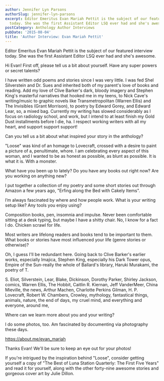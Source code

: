 ```yaml
---
author: Jennifer Lyn Parsons
authorSlug: jennifer-lyn-parsons
excerpt: Editor Emeritus Evan Mariah Pettit is the subject of our featured interview
  today. She was the first Assistant Editor LSQ ever had and she's awesome...
postCategory: Anthology Author Interviews
pubDate: '2015-08-04'
title: 'Author Interview: Evan Mariah Pettit'
---
```

Editor Emeritus Evan Mariah Pettit is the subject of our featured interview today. She was the first Assistant Editor LSQ ever had and she's awesome.

Hi Evan! First off, please tell us a bit about yourself. Have any super powers or secret talents?

I have written odd poems and stories since I was very little. I was fed Shel Silverstein and Dr. Sues and inherited both of my parent's love of books and reading. Add my love of Clive Barker's dark, bloody imagery and Stephen King's masterful narratives that hooked me in my teens, to Nick Cave's writing/music to graphic novels like Transmetropolitan (Warren Ellis) and The Invisibles (Grant Morrison), to poetry by Edward Gorey, and Edward Lear, so, a mixed bag. Currently my writing has slowed considerably as I focus on radiology school, and work, but I intend to at least finish my Gold Dust installments before I die, ha. I respect working writers with all my heart, and support support support!

Can you tell us a bit about what inspired your story in the anthology?

"Loose" was kind of an homage to Lovecraft, crossed with a desire to paint a picture of a, penultimate, whore. I am celebrating every aspect of this woman, and I wanted to be as honest as possible, as blunt as possible. It is what it is. With a monster.

What have you been up to lately? Do you have any books out right now? Are you working on anything new?

I put together a collection of my poetry and some short stories out through Amazon a few years ago, "Erfing along the Bed with Cakely Items".

I’m always fascinated by where and how people work. What is your writing setup like? Any tools you enjoy using?

Composition books, pen, insomnia and impulse. Never been comfortable sitting at a desk typing, but maybe I have a shitty chair. No, I know for a fact I do. Chicken scrawl for life.

Most writers are lifelong readers and books tend to be important to them. What books or stories have most influenced your life (genre stories or otherwise)?

Oh, I guess I'll be redundant here. Going back to Clive Barker's earlier works, especially Imajica, Stephen King, especially his Dark Tower opus, Empire of the Sun-really the whole of Ballard's library, Haruki Murakami, the poetry of T.

S. Eliot, Silverstein, Lear, Blake, Dickinson, Dorothy Parker, Shirley Jackson, comics, Warren Ellis, The Hobbit, Caitlin R. Kiernan, Jeff VanderMeer, China Mieville, the news, Arthur Machen, Charlotte Perkins Gilman, H. P. Lovecraft, Robert W. Chambers, Crowley, mythology, fantastical things, animals, nature, the end of days, my cruel mind, and everything and everyone, around me,

Where can we learn more about you and your writing?

I do some photos, too. Am fascinated by documenting via photography these days.

https://about.me/evan_mariah

Thanks Evan! We'll be sure to keep an eye out for your photos!

If you're intrigued by the inspiration behind "Loose", consider getting yourself a copy of "The Best of Luna Station Quarterly: The First Five Years" and read it for yourself, along with the other forty-nine awesome stories and gorgeous cover art by Julie Dillon.